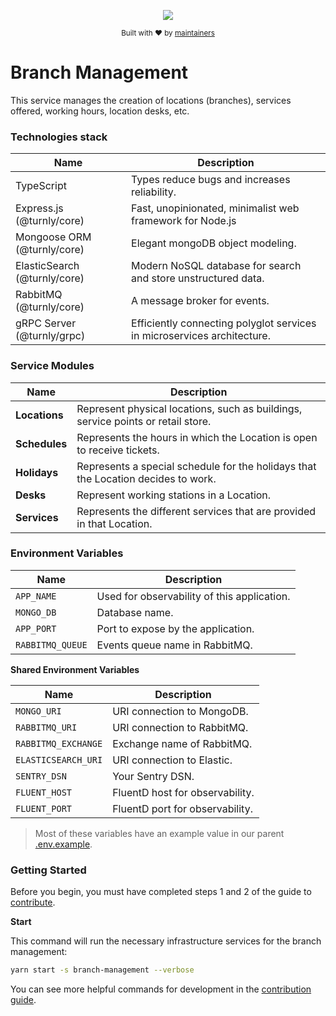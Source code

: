 <div align="center">
  <p align="center">
      <a href="https://turnly.app" target="_blank" rel="noopener">
          <img src="https://raw.githubusercontent.com/turnly/turnly/main/docs/assets/github-header.png" />
      </a>
  </p>

  <p>
    <sub>
      Built with ❤︎ by
      <a href="/OWNERS.md">
        maintainers
      </a>
    </sub>
  </p>
</div>

# Branch Management

This service manages the creation of locations (branches), services offered,
working hours, location desks, etc.

### Technologies stack

| Name                                | Description                                                                   |
| ----------------------------------- | ----------------------------------------------------------------------------- |
| TypeScript                          | Types reduce bugs and increases reliability.                                  |
| Express.js    (@turnly/core)      | Fast, unopinionated, minimalist web framework for Node.js                     |
| Mongoose ORM  (@turnly/core)      | Elegant mongoDB object modeling.                                              |
| ElasticSearch (@turnly/core)      | Modern NoSQL database for search and store unstructured data.                 |
| RabbitMQ      (@turnly/core)      | A message broker for events.                                                  |
| gRPC Server   (@turnly/grpc)         | Efficiently connecting polyglot services in microservices architecture.       |

### Service Modules

| Name               | Description                                                                       |
| ------------------ | --------------------------------------------------------------------------------- |
| **Locations**      | Represent physical locations, such as buildings, service points or retail store.  |
| **Schedules**      | Represents the hours in which the Location is open to receive tickets.            |
| **Holidays**       | Represents a special schedule for the holidays that the Location decides to work. |
| **Desks**          | Represent working stations in a Location.                                         |
| **Services**       | Represents the different services that are provided in that Location.             |

### Environment Variables

| Name                     | Description                                  |
| ------------------------ | -------------------------------------------- |
| `APP_NAME`               | Used for observability of this application.  |
| `MONGO_DB`               | Database name.                               |
| `APP_PORT`               | Port to expose by the application.           |
| `RABBITMQ_QUEUE`         | Events queue name in RabbitMQ.               |

**Shared Environment Variables**

| Name                     | Description                                  |
| ------------------------ | -------------------------------------------- |
| `MONGO_URI`              | URI connection to MongoDB.                   |
| `RABBITMQ_URI`           | URI connection to RabbitMQ.                  |
| `RABBITMQ_EXCHANGE`      | Exchange name of RabbitMQ.                   |
| `ELASTICSEARCH_URI`      | URI connection to Elastic.                   |
| `SENTRY_DSN`             | Your Sentry DSN.                             |
| `FLUENT_HOST`            | FluentD host for observability.              |
| `FLUENT_PORT`            | FluentD port for observability.              |

> Most of these variables have an example value in our parent [.env.example](/.env.example).

### Getting Started

Before you begin, you must have completed steps 1 and 2 of the guide to [contribute](/CONTRIBUTING.md).

**Start**

This command will run the necessary infrastructure services for the branch management:

```sh
yarn start -s branch-management --verbose
```

You can see more helpful commands for development in the [contribution guide](/CONTRIBUTING.md).
